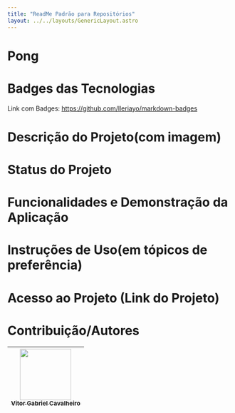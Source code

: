 ```yaml
---
title: "ReadMe Padrão para Repositórios"
layout: ../../layouts/GenericLayout.astro
---
```


# Pong

# Badges das Tecnologias
Link com Badges: https://github.com/Ileriayo/markdown-badges

# Descrição do Projeto(com imagem)

# Status do Projeto

# Funcionalidades e Demonstração da Aplicação

# Instruções de Uso(em tópicos de preferência)

# Acesso ao Projeto (Link do Projeto)

# Contribuição/Autores
| [<img loading="lazy" src="https://avatars.githubusercontent.com/u/126813410?v=4" width=115><br><sub>Vitor Gabriel Cavalheiro</sub>](https://github.com/Vitor-G-Cavalheiro) |
| :---: |
